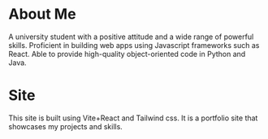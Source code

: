 # About Me
A university student with a positive attitude and a wide range of powerful skills. Proficient in building web apps using Javascript frameworks such as React. Able to provide high-quality object-oriented code in Python and Java.

# Site
This site is built using Vite+React and Tailwind css. It is a portfolio site that showcases my projects and skills.